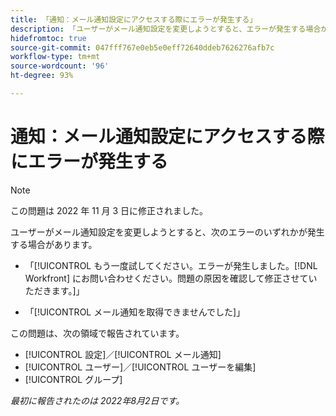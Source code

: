 ```yaml
---
title: 「通知：メール通知設定にアクセスする際にエラーが発生する」
description: 「ユーザーがメール通知設定を変更しようとすると、エラーが発生する場合があります。」
hidefromtoc: true
source-git-commit: 047fff767e0eb5e0eff72640ddeb7626276afb7c
workflow-type: tm+mt
source-wordcount: '96'
ht-degree: 93%

---
```



# 通知：メール通知設定にアクセスする際にエラーが発生する

>[!NOTE]
>
>この問題は 2022 年 11 月 3 日に修正されました。

ユーザーがメール通知設定を変更しようとすると、次のエラーのいずれかが発生する場合があります。

* 「[!UICONTROL もう一度試してください。エラーが発生しました。[!DNL Workfront] にお問い合わせください。問題の原因を確認して修正させていただきます。]」

* 「[!UICONTROL メール通知を取得できませんでした]」

この問題は、次の領域で報告されています。

* [!UICONTROL 設定]／[!UICONTROL メール通知]
* [!UICONTROL ユーザー]／[!UICONTROL ユーザーを編集]
* [!UICONTROL グループ]

_最初に報告されたのは 2022年8月2日です。_

